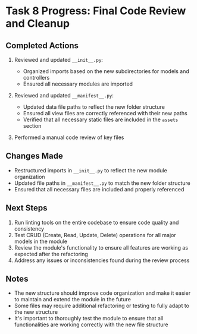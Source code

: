 # Task 8 Progress: Final Code Review and Cleanup

## Completed Actions
1. Reviewed and updated `__init__.py`:
   - Organized imports based on the new subdirectories for models and controllers
   - Ensured all necessary modules are imported

2. Reviewed and updated `__manifest__.py`:
   - Updated data file paths to reflect the new folder structure
   - Ensured all view files are correctly referenced with their new paths
   - Verified that all necessary static files are included in the `assets` section

3. Performed a manual code review of key files

## Changes Made
- Restructured imports in `__init__.py` to reflect the new module organization
- Updated file paths in `__manifest__.py` to match the new folder structure
- Ensured that all necessary files are included and properly referenced

## Next Steps
1. Run linting tools on the entire codebase to ensure code quality and consistency
2. Test CRUD (Create, Read, Update, Delete) operations for all major models in the module
3. Review the module's functionality to ensure all features are working as expected after the refactoring
4. Address any issues or inconsistencies found during the review process

## Notes
- The new structure should improve code organization and make it easier to maintain and extend the module in the future
- Some files may require additional refactoring or testing to fully adapt to the new structure
- It's important to thoroughly test the module to ensure that all functionalities are working correctly with the new file structure